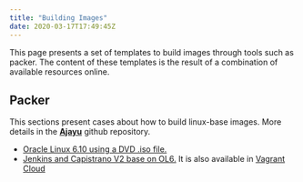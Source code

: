 ```yaml
---
title: "Building Images"
date: 2020-03-17T17:49:45Z
---
```



This page presents a set of templates to build images through tools such as packer. The content of these templates is the result of a combination of available resources online.

## Packer

This sections present cases about how to build linux-base images. More details in the **[Ajayu](https://github.com/percyperezdante/ajayu)** github repository.


* [Oracle Linux 6.10 using a DVD .iso file.](https://github.com/percyperezdante/ajayu/tree/master/oracle_linux_6)
* [Jenkins and Capistrano V2 base on OL6.](https://github.com/percyperezdante/ajayu/tree/master/jenkinsCapistranoOl6)  It is also available in [Vagrant Cloud](https://app.vagrantup.com/percyperezd/boxes/JenkinsCapistranoV2) 

